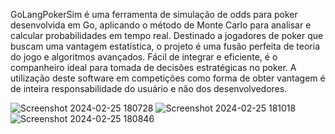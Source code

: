 GoLangPokerSim é uma ferramenta de simulação de odds para poker desenvolvida em Go, aplicando o método de Monte Carlo para analisar e calcular probabilidades em tempo real. Destinado a jogadores de poker que buscam uma vantagem estatística, o projeto é uma fusão perfeita de teoria do jogo e algoritmos avançados. Fácil de integrar e eficiente, é o companheiro ideal para tomada de decisões estratégicas no poker. A utilização deste software em competições como forma de obter vantagem é de inteira responsabilidade do usuário e não dos desenvolvedores.



![Screenshot 2024-02-25 180728](https://github.com/leoisrael/GoLangPokerMonteCarlo/assets/34001403/411c1ea7-0e7b-418b-bc81-d87cdfd6389e)
![Screenshot 2024-02-25 181018](https://github.com/leoisrael/GoLangPokerMonteCarlo/assets/34001403/523623ed-61bc-4ee3-b8cc-4be3a9b72f98)
![Screenshot 2024-02-25 180846](https://github.com/leoisrael/GoLangPokerMonteCarlo/assets/34001403/f895f0ec-3bd8-4561-b040-45fdfd521f8b)
